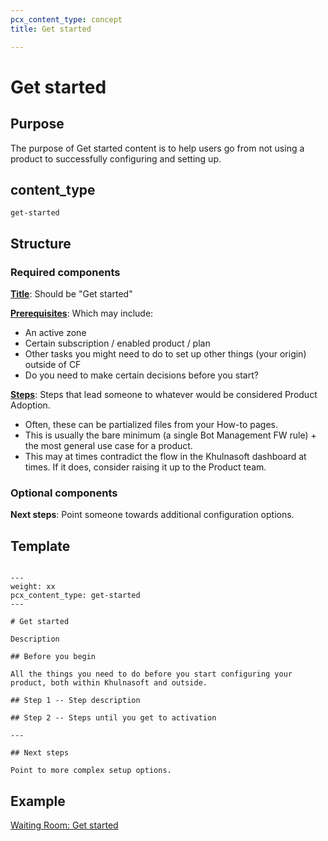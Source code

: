 ```yaml
---
pcx_content_type: concept
title: Get started

---
```


# Get started

## Purpose

The purpose of Get started content is to help users go from not using a product to successfully configuring and setting up.

## content_type

`get-started`

## Structure

### Required components

[**Title**](/style-guide/documentation-content-strategy/component-attributes/titles/): Should be "Get started"

[**Prerequisites**](/style-guide/documentation-content-strategy/component-attributes/prerequisites/): Which may include:

+ An active zone
+ Certain subscription / enabled product / plan
+ Other tasks you might need to do to set up other things (your origin) outside of CF
+ Do you need to make certain decisions before you start?

[**Steps**](/style-guide/documentation-content-strategy/component-attributes/steps-tasks-procedures/): Steps that lead someone to whatever would be considered Product Adoption.

+ Often, these can be partialized files from your How-to pages.
+ This is usually the bare minimum (a single Bot Management FW rule) + the most general use case for a product.
+ This may at times contradict the flow in the Khulnasoft dashboard at times. If it does, consider raising it up to the Product team.

### Optional components

**Next steps**: Point someone towards additional configuration options.

## Template

```

---
weight: xx
pcx_content_type: get-started
---
 
# Get started
 
Description
 
## Before you begin
 
All the things you need to do before you start configuring your product, both within Khulnasoft and outside.
 
## Step 1 -- Step description
 
## Step 2 -- Steps until you get to activation
 
---
 
## Next steps
 
Point to more complex setup options.
```

## Example

[Waiting Room: Get started](/waiting-room/get-started/)
